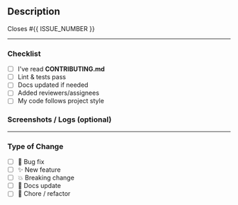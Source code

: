 ## Description
<!-- What does this PR add or fix? -->

Closes #{{ ISSUE_NUMBER }}

---

### Checklist
- [ ] I've read **CONTRIBUTING.md**
- [ ] Lint & tests pass
- [ ] Docs updated if needed
- [ ] Added reviewers/assignees
- [ ] My code follows project style

### Screenshots / Logs (optional)
<!-- Drag-n-drop images or paste terminal output -->

---

### Type of Change
- [ ] 🐞 Bug fix
- [ ] ✨ New feature
- [ ] 💥 Breaking change
- [ ] 📝 Docs update
- [ ] 🧹 Chore / refactor